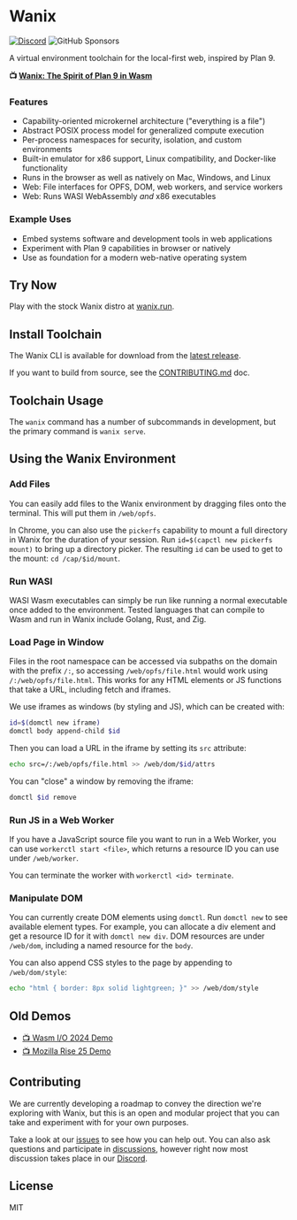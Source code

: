 # Wanix
[![Discord](https://img.shields.io/discord/415940907729420288?label=Discord)](https://discord.gg/nQbgRjEBU4) ![GitHub Sponsors](https://img.shields.io/github/sponsors/progrium?label=Sponsors)

A virtual environment toolchain for the local-first web, inspired by Plan 9.

**📺 [Wanix: The Spirit of Plan 9 in Wasm](https://www.youtube.com/watch?v=kGBeT8lwbo0)**

### Features

* Capability-oriented microkernel architecture ("everything is a file")
* Abstract POSIX process model for generalized compute execution
* Per-process namespaces for security, isolation, and custom environments
* Built-in emulator for x86 support, Linux compatibility, and Docker-like functionality
* Runs in the browser as well as natively on Mac, Windows, and Linux
* Web: File interfaces for OPFS, DOM, web workers, and service workers
* Web: Runs WASI WebAssembly *and* x86 executables

### Example Uses

* Embed systems software and development tools in web applications
* Experiment with Plan 9 capabilities in browser or natively
* Use as foundation for a modern web-native operating system


## Try Now

Play with the stock Wanix distro at [wanix.run](https://wanix.run).


## Install Toolchain

The Wanix CLI is available for download from the [latest release](https://github.com/tractordev/wanix/releases/latest).

If you want to build from source, see the [CONTRIBUTING.md](CONTRIBUTING.md) doc.


## Toolchain Usage

The `wanix` command has a number of subcommands in development, but the primary
command is `wanix serve`.


## Using the Wanix Environment

### Add Files

You can easily add files to the Wanix environment by dragging files onto the
terminal. This will put them in `/web/opfs`.

In Chrome, you can also use the `pickerfs` capability to mount a full directory
in Wanix for the duration of your session. Run `id=$(capctl new pickerfs mount)`
to bring up a directory picker. The resulting `id` can be used to get to the
mount: `cd /cap/$id/mount`.

### Run WASI

WASI Wasm executables can simply be run like running a normal executable once
added to the environment. Tested languages that can compile to Wasm
and run in Wanix include Golang, Rust, and Zig.

### Load Page in Window

Files in the root namespace can be accessed via subpaths on the domain with the
prefix `/:`, so accessing `/web/opfs/file.html` would work using 
`/:/web/opfs/file.html`. This works for any HTML elements or JS functions that
take a URL, including fetch and iframes. 

We use iframes as windows (by styling and JS), which can be created with:
```sh
id=$(domctl new iframe)
domctl body append-child $id
```
Then you can load a URL in the iframe by setting its `src` attribute:
```sh
echo src=/:/web/opfs/file.html >> /web/dom/$id/attrs
```
You can "close" a window by removing the iframe:
```sh
domctl $id remove
```

### Run JS in a Web Worker

If you have a JavaScript source file you want to run in a Web Worker, you can 
use `workerctl start <file>`, which returns a resource ID you can use under 
`/web/worker`.

You can terminate the worker with `workerctl <id> terminate`. 

### Manipulate DOM

You can currently create DOM elements using `domctl`. Run `domctl new` to see
available element types. For example, you can allocate a div element and get a
resource ID for it with `domctl new div`. DOM resources are under `/web/dom`,
including a named resource for the `body`. 

You can also append CSS styles to the page by appending to `/web/dom/style`:
```sh
echo "html { border: 8px solid lightgreen; }" >> /web/dom/style
```


## Old Demos

* [📺 Wasm I/O 2024 Demo](https://www.youtube.com/watch?v=cj8FvNM14T4)
* [📺 Mozilla Rise 25 Demo](https://www.youtube.com/watch?v=KJcd9IckJj8)

## Contributing

We are currently developing a roadmap to convey the direction we're exploring with Wanix, but this is an open and modular project that you can take and experiment with for your own purposes.

Take a look at our [issues](https://github.com/tractordev/wanix/issues) to see how you can help out. You can also ask questions and participate in [discussions](https://github.com/tractordev/wanix/discussions), however right now most discussion takes place in our [Discord](https://discord.gg/nbrwNXVvVa).

## License

MIT
